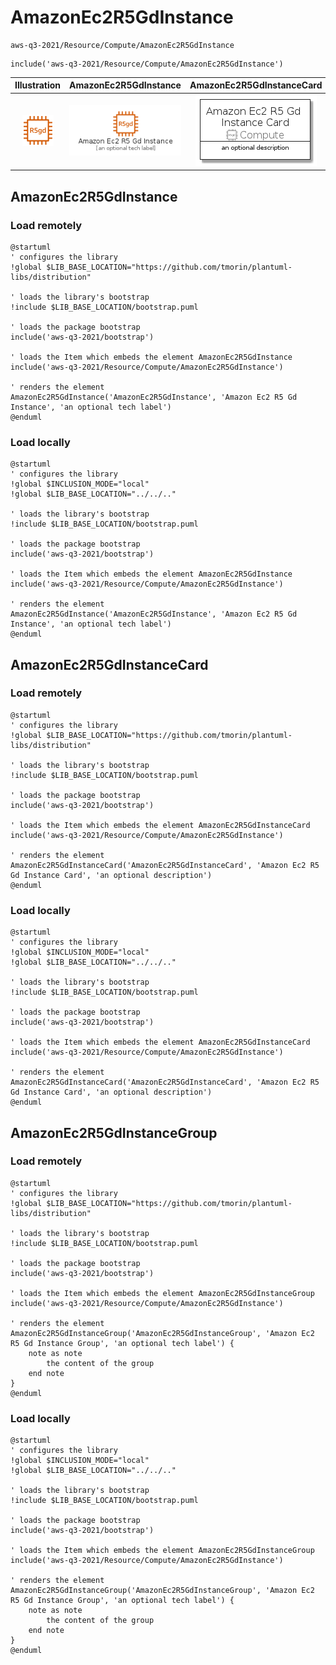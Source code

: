 # AmazonEc2R5GdInstance


```text
aws-q3-2021/Resource/Compute/AmazonEc2R5GdInstance
```

```text
include('aws-q3-2021/Resource/Compute/AmazonEc2R5GdInstance')
```



| Illustration | AmazonEc2R5GdInstance | AmazonEc2R5GdInstanceCard | AmazonEc2R5GdInstanceGroup |
| :---: | :---: | :---: | :---: |
| ![illustration for Illustration](../../../aws-q3-2021/Resource/Compute/AmazonEc2R5GdInstance.png) | ![illustration for AmazonEc2R5GdInstance](../../../aws-q3-2021/Resource/Compute/AmazonEc2R5GdInstance.Local.png) | ![illustration for AmazonEc2R5GdInstanceCard](../../../aws-q3-2021/Resource/Compute/AmazonEc2R5GdInstanceCard.Local.png) | ![illustration for AmazonEc2R5GdInstanceGroup](../../../aws-q3-2021/Resource/Compute/AmazonEc2R5GdInstanceGroup.Local.png) |




## AmazonEc2R5GdInstance

### Load remotely
```plantuml
@startuml
' configures the library
!global $LIB_BASE_LOCATION="https://github.com/tmorin/plantuml-libs/distribution"

' loads the library's bootstrap
!include $LIB_BASE_LOCATION/bootstrap.puml

' loads the package bootstrap
include('aws-q3-2021/bootstrap')

' loads the Item which embeds the element AmazonEc2R5GdInstance
include('aws-q3-2021/Resource/Compute/AmazonEc2R5GdInstance')

' renders the element
AmazonEc2R5GdInstance('AmazonEc2R5GdInstance', 'Amazon Ec2 R5 Gd Instance', 'an optional tech label')
@enduml
```

### Load locally
```plantuml
@startuml
' configures the library
!global $INCLUSION_MODE="local"
!global $LIB_BASE_LOCATION="../../.."

' loads the library's bootstrap
!include $LIB_BASE_LOCATION/bootstrap.puml

' loads the package bootstrap
include('aws-q3-2021/bootstrap')

' loads the Item which embeds the element AmazonEc2R5GdInstance
include('aws-q3-2021/Resource/Compute/AmazonEc2R5GdInstance')

' renders the element
AmazonEc2R5GdInstance('AmazonEc2R5GdInstance', 'Amazon Ec2 R5 Gd Instance', 'an optional tech label')
@enduml
```

## AmazonEc2R5GdInstanceCard

### Load remotely
```plantuml
@startuml
' configures the library
!global $LIB_BASE_LOCATION="https://github.com/tmorin/plantuml-libs/distribution"

' loads the library's bootstrap
!include $LIB_BASE_LOCATION/bootstrap.puml

' loads the package bootstrap
include('aws-q3-2021/bootstrap')

' loads the Item which embeds the element AmazonEc2R5GdInstanceCard
include('aws-q3-2021/Resource/Compute/AmazonEc2R5GdInstance')

' renders the element
AmazonEc2R5GdInstanceCard('AmazonEc2R5GdInstanceCard', 'Amazon Ec2 R5 Gd Instance Card', 'an optional description')
@enduml
```

### Load locally
```plantuml
@startuml
' configures the library
!global $INCLUSION_MODE="local"
!global $LIB_BASE_LOCATION="../../.."

' loads the library's bootstrap
!include $LIB_BASE_LOCATION/bootstrap.puml

' loads the package bootstrap
include('aws-q3-2021/bootstrap')

' loads the Item which embeds the element AmazonEc2R5GdInstanceCard
include('aws-q3-2021/Resource/Compute/AmazonEc2R5GdInstance')

' renders the element
AmazonEc2R5GdInstanceCard('AmazonEc2R5GdInstanceCard', 'Amazon Ec2 R5 Gd Instance Card', 'an optional description')
@enduml
```

## AmazonEc2R5GdInstanceGroup

### Load remotely
```plantuml
@startuml
' configures the library
!global $LIB_BASE_LOCATION="https://github.com/tmorin/plantuml-libs/distribution"

' loads the library's bootstrap
!include $LIB_BASE_LOCATION/bootstrap.puml

' loads the package bootstrap
include('aws-q3-2021/bootstrap')

' loads the Item which embeds the element AmazonEc2R5GdInstanceGroup
include('aws-q3-2021/Resource/Compute/AmazonEc2R5GdInstance')

' renders the element
AmazonEc2R5GdInstanceGroup('AmazonEc2R5GdInstanceGroup', 'Amazon Ec2 R5 Gd Instance Group', 'an optional tech label') {
    note as note
        the content of the group
    end note
}
@enduml
```

### Load locally
```plantuml
@startuml
' configures the library
!global $INCLUSION_MODE="local"
!global $LIB_BASE_LOCATION="../../.."

' loads the library's bootstrap
!include $LIB_BASE_LOCATION/bootstrap.puml

' loads the package bootstrap
include('aws-q3-2021/bootstrap')

' loads the Item which embeds the element AmazonEc2R5GdInstanceGroup
include('aws-q3-2021/Resource/Compute/AmazonEc2R5GdInstance')

' renders the element
AmazonEc2R5GdInstanceGroup('AmazonEc2R5GdInstanceGroup', 'Amazon Ec2 R5 Gd Instance Group', 'an optional tech label') {
    note as note
        the content of the group
    end note
}
@enduml
```

